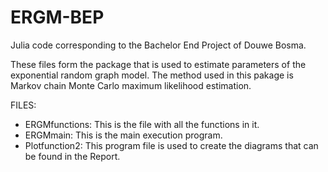 # ERGM-BEP
Julia code corresponding to the Bachelor End Project of Douwe Bosma.

These files form the package that is used to estimate parameters of the exponential random graph model. The method used in this pakage is Markov chain Monte Carlo maximum likelihood estimation.

FILES:
- ERGMfunctions:  This is the file with all the functions in it.
- ERGMmain:       This is the main execution program.
- Plotfunction2:  This program file is used to create the diagrams that can be found in the Report.
